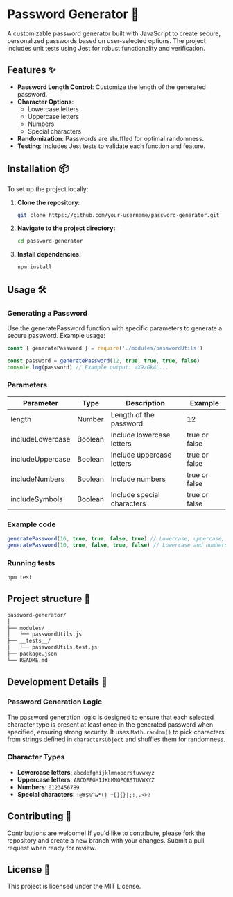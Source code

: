 # Password Generator 🔐

A customizable password generator built with JavaScript to create secure, personalized passwords based on user-selected options. The project includes unit tests using Jest for robust functionality and verification.

## Features ✨

- **Password Length Control**: Customize the length of the generated password.
- **Character Options**:
  - Lowercase letters
  - Uppercase letters
  - Numbers
  - Special characters
- **Randomization**: Passwords are shuffled for optimal randomness.
- **Testing**: Includes Jest tests to validate each function and feature.

## Installation 📦

To set up the project locally:

1. **Clone the repository**:
   ```bash
   git clone https://github.com/your-username/password-generator.git
   ```
2. **Navigate to the project directory:**:

   ```bash
   cd password-generator
   ```

3. **Install dependencies:**
   ```bash
   npm install
   ```

## Usage 🛠️

### Generating a Password

Use the generatePassword function with specific parameters to generate a secure password. Example usage:

```javascript
const { generatePassword } = require('./modules/passwordUtils')

const password = generatePassword(12, true, true, true, false)
console.log(password) // Example output: aX9zGk4L...
```

### Parameters

| Parameter        | Type    | Description                | Example       |
| ---------------- | ------- | -------------------------- | ------------- |
| length           | Number  | Length of the password     | 12            |
| includeLowercase | Boolean | Include lowercase letters  | true or false |
| includeUppercase | Boolean | Include uppercase letters  | true or false |
| includeNumbers   | Boolean | Include numbers            | true or false |
| includeSymbols   | Boolean | Include special characters | true or false |

### Example code

```javascript
generatePassword(16, true, true, false, true) // Lowercase, uppercase, special characters
generatePassword(10, true, false, true, false) // Lowercase and numbers only
```

### Running tests

```bash
npm test
```

## Project structure 📂

```bash
password-generator/
│
├── modules/
│   └── passwordUtils.js
├── __tests__/
│   └── passwordUtils.test.js
├── package.json
└── README.md
```

## Development Details 📑

### Password Generation Logic

The password generation logic is designed to ensure that each selected character type is present at least once in the generated password when specified, ensuring strong security. It uses `Math.random()` to pick characters from strings defined in `charactersObject` and shuffles them for randomness.

### Character Types

- **Lowercase letters**: `abcdefghijklmnopqrstuvwxyz`
- **Uppercase letters**: `ABCDEFGHIJKLMNOPQRSTUVWXYZ`
- **Numbers**: `0123456789`
- **Special characters**: `!@#$%^&*()_+[]{}|;:,.<>?`

## Contributing 🤝

Contributions are welcome! If you'd like to contribute, please fork the repository and create a new branch with your changes. Submit a pull request when ready for review.

## License 📜

This project is licensed under the MIT License.

